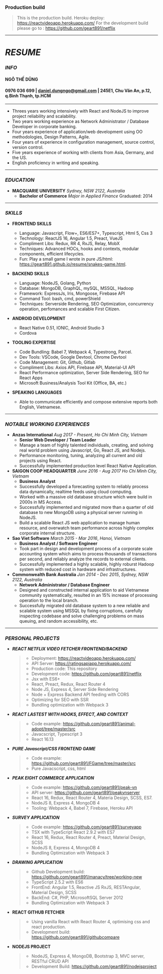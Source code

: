 ### Production build
> This is the production build. Heroku deploy: https://reactvideoapp.herokuapp.com/
> For the development build please go to : https://github.com/geart891/netflix
____
# ___RESUME___
### ___INFO___
#### NGÔ THẾ DŨNG
#### 0976 036 699 | daniel.dungngo@gmail.com | 245E1, Chu Văn An, p.12, q.Bình Thạnh, tp.HCM
___

* Threes years working intensively with React and NodeJS to improve project reliability and scalability.
* Two years working experience as Network Administrator / Database Developer in corporate banking.
* Four years experience of application/web development using OO methodologies, Design Patterns, Agile.
* Four years of experience in configuration management, source control, version control.
* Five years experience of working with clients from Asia, Germany, and the US.
* English proficiency in writing and speaking.
---
### ___EDUCATION___
* **MACQUARIE UNIVERSITY**
	 *Sydney, NSW 2122, Australia*
	* **Bachelor of Commerce**
	*Major in Applied Finance*
	Graduated: 2014
____
### ___SKILLS___
* **FRONTEND SKILLS**
	* Language: Javascript, Flow+, ES6/ES7+, Typescript, Html 5, Css 3
	* Technology: ReactJS 16, Angular 1.5, Preact, VueJS
	* Compliment Libs: Redux, RR 4, RxJS, Relay, MobX
	* Techniques: Advanced HOCs, hooks and contexts, modular components, efficient lifecycles.
	* Fun: Play a small game I wrote in pure JS/html: https://geart891.github.io/resume/snakes-game.html.

* **BACKEND SKILLS**
	* Language: NodeJS, Golang, Python
	* Database: MongoDB, GraphQL, mySQL, MSSQL, Hadoop
	* Framework: ExpressJs, Iris, Mongoose, Firebase API
	* Command Tool: bash, cmd, powerShield
	* Techniques: Serverside Rendering, SEO Optimization, concurrency operation, perfomances and scalable First Citizen.

* **ANDROID DEVELOPMENT**
	* React Native 0.51, IONIC, Android Studio 3
	* Cordova

* **TOOLING EXPERTISE**
	* Code Bundling: Babel 7, Webpack 4, Typestrong, Parcel.
	* Dev Tools: VSCode, Google Devtool, Chrome Devtool
	* Code Management: Git, Github, Gitlab
	* Compliment Libs: Axios API, Firebase API, Material-UI API
	* React Performance optimization, Server Side Rendering, SEO for React Apps
	* Microsoft Business/Analysis Tool Kit (Office, BA, etc.)

* **SPEAKING LANGUAGES**
	* Able to communicate efficiently and compose extensive reports both English, Vietnamese.
___

### ___NOTABLE WORKING EXPERIENCES___
* **Anzas International** *Aug 2017 - Present*, *Ho Chi Minh City, Vietnam*
	 * **Senior Web Developer / Team Leader**
	 - Manage a team of highly talented individuals, creating, and solving real world problem using Javascript, Go, React JS, and Nodejs.
	 - Performance monitoring, tuning, analyzing all current and old projects using React.
	 - Successfully implemented production level React Native Application.
* **SAIGON COOP HEADQUARTER** *June 2016 - Aug 2017*
*Ho Chi Minh City, Vietnam*
	 * **Business Analyst**
	 - Successfully developed a forecasting system to reliably process data dynamically, realtime feeds using cloud computing.
	 - Worked with a massive old database structure which were build in 2000s in MS Access.
	 - Successfully implemented and migrated more than a quarter of old database to new MongoDB using a physical server running in NodeJS.
	 - Build a scalable React JS web application to manage human resource, and overwatch team performance across highly complex corporate internal structure.
* **Sao Viet Software** *March 2015 - Mar 2016*, *Hanoi, Vietnam*
	 * **Business Analyst / Software Engineer**
	 - Took part in design and development process of a corporate scale accounting system which aims to process thousands of transactions per second, and reliably analyze the records to external clients.
	 - Successfully implemented a highly scalable, highly roburst Hadoop system with reduced cost in hardware and infrastructures.
* **Commonwealth Bank Australia** *Jan 2014 - Dec 2015*, *Sydney, NSW 2122, Australia*
	 * **Network Administrator / Database Engineer**
	 - Designed and constructed internal application to aid Vietnamese community systematically, resulted in an 15% increase of processing operation to the local branch.
	 - Successfully migrated old database system to a new reliable and scalable system using MSSQL by fixing corruptions, carefully inspecting codebase and solve challenging problems on mass queuing, and random accessibility, etc.
___
### ___PERSONAL PROJECTS___
* ***REACT NETFLIX VIDEO FETCHER FRONTEND/BACKEND***
	>* Deployment: https://reactvideoapp.herokuapp.com/
	>* API Server: https://ratingsapiapp.herokuapp.com/
	>* Production code: This repository
	>* Development code: https://github.com/geart891/netflix
	>* Jsx with ES6+
	>* React, Preact, Redux, React Router 4
	>* Node JS, Express 4, Server Side Rendering
	>* Node + Express Backend API feeding with CORS
	>* Optimizing for SEO with SSR
	>* Bundling optimization with Webpack 3
* ***REACT LASTEST WITH HOOKS, EFFECT, AND CONTEXT***
	>* Code example: https://github.com/geart891/animal-adopt/tree/master/src
	>* Javacscript, Typescript 3
	>* React 16.13
* ***PURE Javascript/CSS FRONTEND GAME***
	>* Code example: https://github.com/geart891/FGame/tree/master/src
	>* Pure Javacscript, css, html
* ***PEAK EIGHT COMMERCE APPLICATION***
	>* Code example: https://github.com/geart891/peak-vn
	>* API server: https://github.com/geart891/peakvnserver
	>* React 16, Redux, React Router 4, Materia Design, SCSS, ES7.
	>* NodeJS 8, Express 4, MongoDB 4
	>* Tooling: Webpack 4, Babel 7, Firebase, Heroku API
* ***SURVEY APPLICATION***
	>* Code example: https://github.com/geart891/surveyapp
	>* TSX with TypeScript React 2.9.2 with ES7
	>* React 16, Redux, React Router 4, Preact, Material Design, SCSS
	>* NodeJS 8, Express 4, MongoDB 4
	>* Bundling Optimization with Webpack 3
* ***DRAWING APPLICATION***
	>* Github Development build: https://github.com/geart891/manacy/tree/working-new
	>* TypeScript 2.5.2 with ES6
	>* FrontEnd: Angular 1.5, Reactive JS RxJS,  RESTAngular,  Material Design, SCSS
	>* BackEnd: C#, PHP, MicrosoftSQL Server 2012
	>* Bundling Optimization with Webpack 3

* **REACT GITHUB FETCHER**
	>* Using vanilla React with React Router 4, optimising css and react production.
	>* Development build: https://github.com/geart891/githubcompare
* **NODEJS PROJECT**
	>* NodeJS, Express 4, MongoDB, Bootstrap 3, MVC server, RESTful CRUD API
	>* Development Build: https://github.com/geart891/nodejsproject
